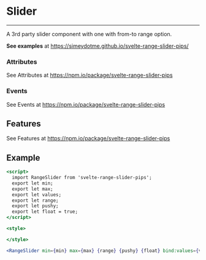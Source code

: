 # Slider
---
A 3rd party slider component with one with from-to range option.

**See examples** at https://simeydotme.github.io/svelte-range-slider-pips/

### Attributes

See Attributes at https://npm.io/package/svelte-range-slider-pips

### Events

See Events at https://npm.io/package/svelte-range-slider-pips

## Features 

See Features at https://npm.io/package/svelte-range-slider-pips


## Example
```jsx
<script>
  import RangeSlider from 'svelte-range-slider-pips';
  export let min;
  export let max;
  export let values;
  export let range;
  export let pushy;
  export let float = true;
</script>

<style>

</style>

<RangeSlider min={min} max={max} {range} {pushy} {float} bind:values={values}/>

```
